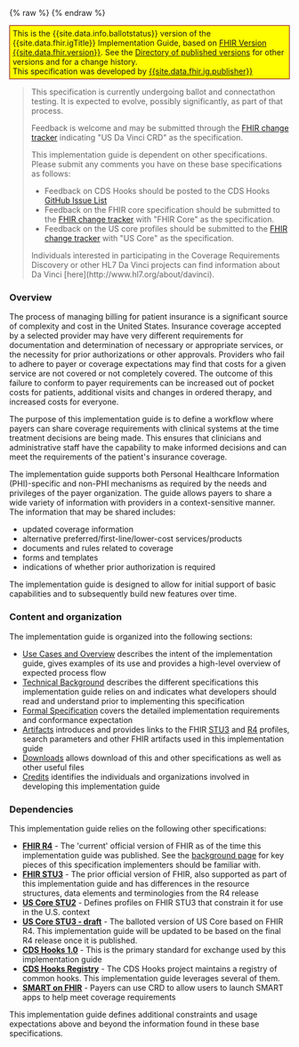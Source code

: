 {% raw %}
{% endraw %}
<!--ReleaseHeader-->
<p style="background-color: yellow; border: 1px solid maroon; padding: 5px;">
  This is the {{site.data.info.ballotstatus}} version of the {{site.data.fhir.igTitle}} Implementation Guide,  based on <a href="{{site.data.fhir.path}}">FHIR Version {{site.data.fhir.version}}</a>.  
  See the <a href="{{site.data.fhir.canonical}}/history.html">Directory of published versions</a> for other versions and for a change history.<br/>
  This specification was developed by <a href="{{site.data.fhir.ig.contact[0].telecom[0]}}">{{site.data.fhir.ig.publisher}}</a>
</p>
<!--EndReleaseHeader-->
<blockquote class="stu-note">
<p>
This specification is currently undergoing ballot and connectathon testing.  It is expected to evolve, possibly significantly, as part of that process.
</p>
<p>
Feedback is welcome and may be submitted through the <a href="http://hl7.org/fhir-issues">FHIR change tracker</a> indicating "US Da Vinci CRD" as the specification.
</p>
<p>
This implementation guide is dependent on other specifications.  Please submit any comments you have on these base specifications as follows:
</p>
<ul>
  <li>Feedback on CDS Hooks should be posted to the CDS Hooks <a href="https://github.com/cds-hooks/docs/issues">GitHub Issue List</a></li>
  <li>Feedback on the FHIR core specification should be submitted to the <a href="http://hl7.org/fhir-issues">FHIR change tracker</a> with "FHIR Core" as the specification.</li>
  <li>Feedback on the US core profiles should be submitted to the <a href="http://hl7.org/fhir-issues">FHIR change tracker</a> with "US Core" as the specification.</li>
</ul>
<p>
Individuals interested in participating in the Coverage Requirements Discovery or  other HL7 Da Vinci projects can find information about Da Vinci [here](http://www.hl7.org/about/davinci).
</p>
</blockquote>


### Overview
The process of managing billing for patient insurance is a significant source of complexity and cost in the United States. Insurance coverage accepted by a selected provider may have very different requirements for documentation and determination of necessary or appropriate services, or the necessity for prior authorizations or other approvals. Providers who fail to adhere to payer or coverage expectations may find that costs for a given service are not covered or not completely covered. The outcome of this failure to conform to payer requirements can be increased out of pocket costs for patients, additional visits and changes in ordered therapy, and increased costs for everyone.

The purpose of this implementation guide is to define a workflow where payers can share coverage requirements with clinical systems at the time treatment decisions are being made. This ensures that clinicians and administrative staff have the capability to make informed decisions and can meet the requirements of the patient's insurance coverage.

The implementation guide supports both Personal Healthcare Information (PHI)-specific and non-PHI mechanisms as required by the needs and privileges of the payer organization. The guide allows payers to share a wide variety of information with providers in a context-sensitive manner. The information that may be shared includes:

* updated coverage information
* alternative preferred/first-line/lower-cost services/products
* documents and rules related to coverage
* forms and templates
* indications of whether prior authorization is required

The implementation guide is designed to allow for initial support of basic capabilities and to subsequently build new features over time.


### Content and organization
The implementation guide is organized into the following sections:

* [Use Cases and Overview](usecases.html) describes the intent of the implementation guide, gives examples of its use and provides a high-level overview of expected process flow
* [Technical Background](background.html) describes the different specifications this implementation guide relies on and indicates what developers should read and understand prior to implementing this specification
* [Formal Specification](hooks.html) covers the detailed implementation requirements and conformance expectation
* [Artifacts](allartifacts.html) introduces and provides links to the FHIR [STU3](STU3/artifacts.html) and [R4](artifacts.html) profiles, search parameters and other FHIR artifacts used in this implementation guide
* [Downloads](downloads.html) allows download of this and other specifications as well as other useful files
* [Credits](credits.html) identifies the individuals and organizations involved in developing this implementation guide

### Dependencies
This implementation guide relies on the following other specifications:
* **[FHIR R4]({{site.data.fhir.path}})** - The 'current' official version of FHIR as of the time this implementation guide was published.  See the [background page](background.html#fhir) for key pieces of this specification implementers should be familiar with.
* **[FHIR STU3](http://hl7.org/fhir/STU3)** - The prior official version of FHIR, also supported as part of this implementation guide and has differences in the resource structures, data elements and terminologies from the R4 release
* **[US Core STU2](http://hl7.org/fhir/us/core)** - Defines profiles on FHIR STU3 that constrain it for use in the U.S. context
* **[US Core STU3 - draft](http://hl7.org/fhir/us/core/2019Jan)** - The balloted version of US Core based on FHIR R4.  This implementation guide will be updated to be based on the final R4 release once it is published.
* **[CDS Hooks 1.0](https://cds-hooks.hl7.org/1.0)** - This is the primary standard for exchange used by this implementation guide
* **[CDS Hooks Registry](https://cds-hooks.hl7.org)** - The CDS Hooks project maintains a registry of common hooks.  This implementation guide leverages several of them.
* **[SMART on FHIR](http://hl7.org/fhir/smart-app-launch)** - Payers can use CRD to allow users to launch SMART apps to help meet coverage requirements

This implementation guide defines additional constraints and usage expectations above and beyond the information found in these base specifications.
